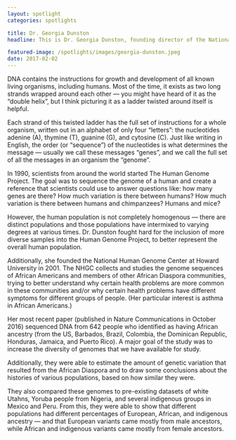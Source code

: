 ```yaml
---
layout: spotlight
categories: spotlights

title: Dr. Georgia Dunston
headline: This is Dr. Georgia Dunston, founding director of the National Human Genome Center at Howard University. She was the first African-American student to earn a PhD in Human Genetics from the University of Michigan in 1972. After earning her PhD, she was recruited to Howard University in Washington DC, where she did post-doctoral work in collaboration with the National Cancer Institute.

featured-image: /spotlights/images/georgia-dunston.jpeg
date: 2017-02-02
---
```


DNA contains the instructions for growth and development of all known living organisms, including humans. Most of the time, it exists as two long strands wrapped around each other — you might have heard of it as the “double helix”, but I think picturing it as a ladder twisted around itself is helpful.

Each strand of this twisted ladder has the full set of instructions for a whole organism, written out in an alphabet of only four “letters”: the nucleotides adenine (A), thymine (T), guanine (G), and cytosine (C). Just like writing in English, the order (or “sequence”) of the nucleotides is what determines the message — usually we call these messages “genes”, and we call the full set of all the messages in an organism the “genome”.

In 1990, scientists from around the world started The Human Genome Project. The goal was to sequence the genome of a human and create a reference that scientists could use to answer questions like: how many genes are there? How much variation is there between humans? How much variation is there between humans and chimpanzees? Humans and mice?

However, the human population is not completely homogenous — there are distinct populations and those populations have intermixed to varying degrees at various times. Dr. Dunston fought hard for the inclusion of more diverse samples into the Human Genome Project, to better represent the overall human population.

Additionally, she founded the National Human Genome Center at Howard University in 2001. The NHGC collects and studies the genome sequences of African Americans and members of other African Diaspora communities, trying to better understand why certain health problems are more common in these communities and/or why certain health problems have different symptoms for different groups of people. (Her particular interest is asthma in African Americans.)

Her most recent paper (published in Nature Communications in October 2016) sequenced DNA from 642 people who identified as having African ancestry (from the US, Barbados, Brazil, Colombia, the Dominican Republic, Honduras, Jamaica, and Puerto Rico). A major goal of the study was to increase the diversity of genomes that we have available for study.

Additionally, they were able to estimate the amount of genetic variation that resulted from the African Diaspora and to draw some conclusions about the histories of various populations, based on how similar they were.

They also compared these genomes to pre-existing datasets of white Utahns, Yoruba people from Nigeria, and several indigenous groups in Mexico and Peru. From this, they were able to show that different populations had different percentages of European, African, and indigenous ancestry — and that European variants came mostly from male ancestors, while African and indigenous variants came mostly from female ancestors.
